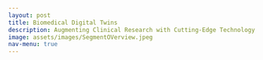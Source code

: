 ```yaml
---
layout: post
title: Biomedical Digital Twins
description: Augmenting Clinical Research with Cutting-Edge Technology
image: assets/images/SegmentOVerview.jpeg
nav-menu: true
---
```


